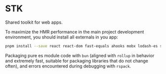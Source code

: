 # STK

Shared toolkit for web apps.

To maximize the HMR performance in the main project development environment, you should install all externals in you app:

```bash
pnpm install --save react react-dom fast-equals ahooks mobx lodash-es scheduler classix rfdc
```

Packaging pure es module code with `bun` (aligned with `rollup` in behavior and extremely fast, suitable for packaging libraries that do not change often), and errors encountered during debugging with `rspack`.